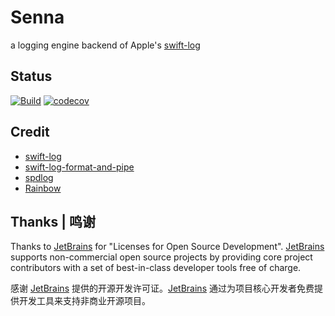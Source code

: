 # Senna

a logging engine backend of Apple's [swift-log](https://github.com/apple/swift-log)

## Status

[![Build](https://github.com/L1MeN9Yu/Senna/actions/workflows/Build.yml/badge.svg)](https://github.com/L1MeN9Yu/Senna/actions/workflows/Build.yml)
[![codecov](https://codecov.io/gh/L1MeN9Yu/Senna/branch/main/graph/badge.svg?token=0ZQSVH4ERX)](https://codecov.io/gh/L1MeN9Yu/Senna)

## Credit

* [swift-log](https://github.com/apple/swift-log)
* [swift-log-format-and-pipe](https://github.com/Adorkable/swift-log-format-and-pipe)
* [spdlog](https://github.com/gabime/spdlog)
* [Rainbow](https://github.com/onevcat/Rainbow)

## Thanks | 鸣谢

Thanks to [JetBrains][JetBrains] for "Licenses for Open Source Development". [JetBrains][JetBrains] supports non-commercial open source projects by providing core project contributors with a set of best-in-class developer tools free of charge.

感谢 [JetBrains][JetBrains] 提供的开源开发许可证。[JetBrains][JetBrains] 通过为项目核心开发者免费提供开发工具来支持非商业开源项目。

[JetBrains]: https://www.jetbrains.com/?from=Elva
